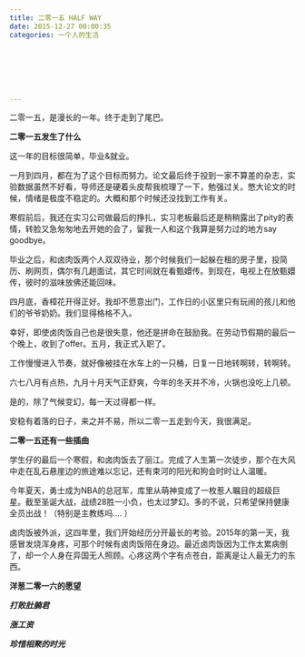 ```yaml
---
title: 二零一五 HALF WAY
date: 2015-12-27 00:00:35
categories: 一个人的生活







---
```


二零一五，是漫长的一年。终于走到了尾巴。

**二零一五发生了什么**

这一年的目标很简单，毕业&就业。

一月到四月，都在为了这个目标而努力。论文最后终于投到一家不算差的杂志，实验数据虽然不好看，导师还是硬着头皮帮我梳理了一下，勉强过关。憋大论文的时候，情绪是极度不稳定的。大概和那个时候还没找到工作有关。

寒假前后，我还在实习公司做最后的挣扎，实习老板最后还是稍稍露出了pity的表情，转脸又急匆匆地去开她的会了，留我一人和这个我算是努力过的地方say goodbye。

毕业之后，和卤肉饭两个人双双待业，那个时候我们一起躲在租的房子里，投简历、刷网页，偶尔有几趟面试，其它时间就在看甄嬛传。到现在，电视上在放甄嬛传，彼时的滋味放佛还能回味。

四月底，香樟花开得正好。我却不愿意出门，工作日的小区里只有玩闹的孩儿和他们的爷爷奶奶。我们显得格格不入。

幸好，即使卤肉饭自己也是很失意，他还是拼命在鼓励我。在劳动节假期的最后一个晚上，收到了offer。五月，我正式入职了。

工作慢慢进入节奏，就好像被挂在水车上的一只桶，日复一日地转啊转，转啊转。

六七八月有点热，九月十月天气正舒爽，今年的冬天并不冷，火锅也没吃上几顿。

是的，除了气候变幻，每一天过得都一样。

安稳有着落的日子，来之并不易，所以二零一五走到今天，我很满足。



**二零一五还有一些插曲**

学生仔的最后一个寒假，和卤肉饭去了丽江。完成了人生第一次徒步，那个在大风中走在乱石悬崖边的旅途难以忘记，还有束河的阳光和狗会时时让人温暖。

今年夏天，勇士成为NBA的总冠军，库里从萌神变成了一枚惹人瞩目的超级巨星。截至圣诞大战，战绩28胜一小负，也太过梦幻。多的不说，只希望保持健康全员出战！（特别是主教练吗.... ）

卤肉饭被外派，这四年里，我们开始经历分开最长的考验。2015年的第一天，我感冒发烧浑身疼，可那个时候有卤肉饭陪在身边。最近卤肉饭因为工作太累病倒了，却一个人身在异国无人照顾。心疼这两个字有点苍白，距离是让人最无力的东西。



**洋葱二零一六的愿望**

***打败肚腩君***

***涨工资***

***珍惜相聚的时光***